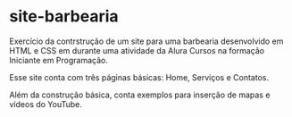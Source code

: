 # site-barbearia
Exercício da contrstrução de um site para uma barbearia desenvolvido em HTML e CSS em durante uma atividade da Alura Cursos na formação Iniciante em Programação.

Esse site conta com três páginas básicas: Home, Serviços e Contatos.

Além da construção básica, conta exemplos para inserção de mapas e vídeos do YouTube. 
